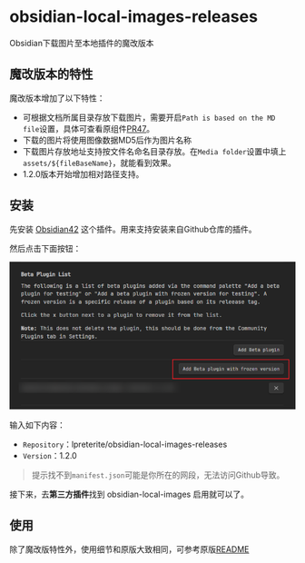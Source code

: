 # obsidian-local-images-releases

Obsidian下载图片至本地插件的魔改版本

## 魔改版本的特性

魔改版本增加了以下特性：

- 可根据文档所属目录存放下载图片，需要开启`Path is based on the MD file`设置，具体可查看原组件[PR47](https://github.com/aleksey-rezvov/obsidian-local-images/pull/47)。
- 下载的图片将使用图像数据MD5后作为图片名称
- 下载图片存放地址支持按文件名命名目录存放。在`Media folder`设置中填上`assets/${fileBaseName}`，就能看到效果。
- 1.2.0版本开始增加相对路径支持。


## 安装

先安装 [Obsidian42](https://github.com/TfTHacker/obsidian42-brat) 这个插件。用来支持安装来自Github仓库的插件。

然后点击下面按钮：

![step1](docs/step1.png)

输入如下内容：

- `Repository`：lpreterite/obsidian-local-images-releases
- `Version`：1.2.0

> 提示找不到`manifest.json`可能是你所在的网段，无法访问Github导致。

接下来，去**第三方插件**找到 obsidian-local-images 启用就可以了。

## 使用

除了魔改版特性外，使用细节和原版大致相同，可参考原版[README](https://github.com/aleksey-rezvov/obsidian-local-images)
